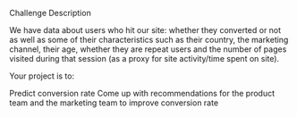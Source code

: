 Challenge Description

We have data about users who hit our site: whether they converted or not as well as some of
their characteristics such as their country, the marketing channel, their age, whether they are
repeat users and the number of pages visited during that session (as a proxy for site
activity/time spent on site).

Your project is to:

Predict conversion rate
Come up with recommendations for the product team and the marketing team to
improve conversion rate
